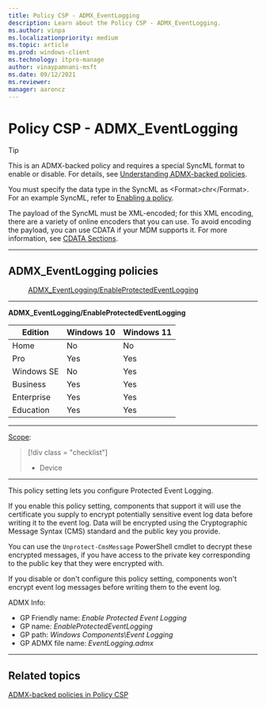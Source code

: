 ```yaml
---
title: Policy CSP - ADMX_EventLogging
description: Learn about the Policy CSP - ADMX_EventLogging.
ms.author: vinpa
ms.localizationpriority: medium
ms.topic: article
ms.prod: windows-client
ms.technology: itpro-manage
author: vinaypamnani-msft
ms.date: 09/12/2021
ms.reviewer: 
manager: aaroncz
---
```


# Policy CSP - ADMX_EventLogging

> [!TIP]
> This is an ADMX-backed policy and requires a special SyncML format to enable or disable.  For details, see [Understanding ADMX-backed policies](../understanding-admx-backed-policies.md).
>
> You must specify the data type in the SyncML as &lt;Format&gt;chr&lt;/Format&gt;. For an example SyncML, refer to [Enabling a policy](../understanding-admx-backed-policies.md#enabling-a-policy).
>
> The payload of the SyncML must be XML-encoded; for this XML encoding, there are a variety of online encoders that you can use. To avoid encoding the payload, you can use CDATA if your MDM supports it.  For more information, see [CDATA Sections](http://www.w3.org/TR/REC-xml/#sec-cdata-sect).

<hr/>

<!--Policies-->
## ADMX_EventLogging policies

<dl>
  <dd>
    <a href="#admx-eventlogging-enableprotectedeventlogging">ADMX_EventLogging/EnableProtectedEventLogging</a>
  </dd>
</dl>


<hr/>

<!--Policy-->
<a href="" id="admx-eventlogging-enableprotectedeventlogging"></a>**ADMX_EventLogging/EnableProtectedEventLogging**

<!--SupportedSKUs-->

|Edition|Windows 10|Windows 11|
|--- |--- |--- |
|Home|No|No|
|Pro|Yes|Yes|
|Windows SE|No|Yes|
|Business|Yes|Yes|
|Enterprise|Yes|Yes|
|Education|Yes|Yes|

<!--/SupportedSKUs-->
<hr/>

<!--Scope-->
[Scope](./policy-configuration-service-provider.md#policy-scope):

> [!div class = "checklist"]
> * Device

<hr/>

<!--/Scope-->
<!--Description-->
This policy setting lets you configure Protected Event Logging.

If you enable this policy setting, components that support it will use the certificate you supply to encrypt potentially sensitive event log data before writing it to the event log. Data will be encrypted using the Cryptographic Message Syntax (CMS) standard and the public key you provide.

You can use the `Unprotect-CmsMessage` PowerShell cmdlet to decrypt these encrypted messages, if you have access to the private key corresponding to the public key that they were encrypted with.

If you disable or don't configure this policy setting, components won't encrypt event log messages before writing them to the event log.

<!--/Description-->

<!--ADMXBacked-->
ADMX Info:
-   GP Friendly name: *Enable Protected Event Logging*
-   GP name: *EnableProtectedEventLogging*
-   GP path: *Windows Components\Event Logging*
-   GP ADMX file name: *EventLogging.admx*

<!--/ADMXBacked-->
<!--/Policy-->
<hr/>


<!--/Policies-->

## Related topics

[ADMX-backed policies in Policy CSP](./policies-in-policy-csp-admx-backed.md)